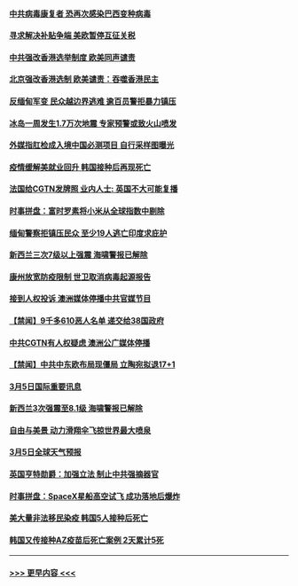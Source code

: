 #### [中共病毒康复者   恐再次感染巴西变种病毒](../pages/prog202/a103068353.md?t=03070101) 
#### [寻求解决补贴争端 美欧暂停互征关税](../pages/prog202/a103068341.md?t=03070101) 
#### [中共强改香港选举制度  欧美同声谴责](../pages/prog202/a103068283.md?t=03070101) 
#### [北京强改香港选制 欧美谴责：吞噬香港民主](../pages/prog202/a103068085.md?t=03070101) 
#### [反缅甸军变 民众越边界逃难 逾百员警拒暴力镇压](../pages/prog202/a103067999.md?t=03070101) 
#### [冰岛一周发生1.7万次地震 专家预警或致火山喷发](../pages/prog202/a103067530.md?t=03070101) 
#### [外媒指肛检成入境中国必测项目 自行采样图曝光](../pages/prog202/a103067771.md?t=03070101) 
#### [疫情缓解美就业回升 韩国接种后再现死亡](../pages/prog202/a103067832.md?t=03070101) 
#### [法国给CGTN发牌照 业内人士: 英国不大可能复播](../pages/prog202/a103067751.md?t=03070101) 
#### [时事拼盘：富时罗素将小米从全球指数中剔除](../pages/prog202/a103067788.md?t=03070101) 
#### [缅甸警察拒镇压民众 至少19人逃亡印度求庇护](../pages/prog202/a103067718.md?t=03070101) 
#### [新西兰三次7级以上强震 海啸警报已解除](../pages/prog202/a103067639.md?t=03070101) 
#### [康州放宽防疫限制 世卫取消病毒起源报告](../pages/prog202/a103067627.md?t=03070101) 
#### [接到人权投诉 澳洲媒体停播中共官媒节目](../pages/prog202/a103067525.md?t=03070101) 
#### [【禁闻】9千多610恶人名单 递交给38国政府](../pages/prog202/a103067593.md?t=03070101) 
#### [中共CGTN有人权疑虑 澳洲公广媒体停播](../pages/prog202/a103067601.md?t=03070101) 
#### [【禁闻】中共中东欧布局现僵局 立陶宛拟退17+1](../pages/prog202/a103067543.md?t=03070101) 
#### [3月5日国际重要讯息](../pages/prog202/a103067377.md?t=03070101) 
#### [新西兰3次强震至8.1级 海啸警报已解除](../pages/prog202/a103067178.md?t=03070101) 
#### [自由与美景 动力滑翔伞飞掠世界最大喷泉](../pages/prog202/a103067169.md?t=03070101) 
#### [3月5日全球天气预报](../pages/prog202/a103067106.md?t=03070101) 
#### [英国亨特勋爵：加强立法 制止中共强摘器官](../pages/prog202/a103067101.md?t=03070101) 
#### [时事拼盘：SpaceX星船高空试飞 成功落地后爆炸](../pages/prog202/a103067089.md?t=03070101) 
#### [美大量非法移民染疫 韩国5人接种后死亡](../pages/prog202/a103067072.md?t=03070101) 
#### [韩国又传接种AZ疫苗后死亡案例 2天累计5死](../pages/prog202/a103067040.md?t=03070101) 

----
#### [ >>> 更早内容 <<< ](../indexes/prog202-earlier.md)
